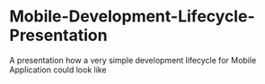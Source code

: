 Mobile-Development-Lifecycle-Presentation
=========================================

A presentation how a very simple development lifecycle for Mobile Application could look like
